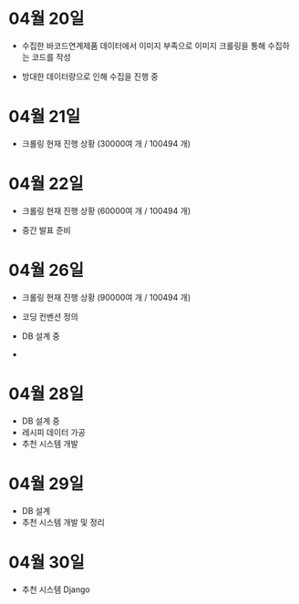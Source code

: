 # 04월 20일

- 수집한 바코드연계제품 데이터에서 이미지 부족으로 이미지 크롤링을 통해 수집하는 코드를 작성

- 방대한 데이터량으로 인해 수집을 진행 중

   

# 04월 21일

- 크롤링 현재 진행 상황 (30000여 개 / 100494 개) 



# 04월 22일

- 크롤링 현재 진행 상황 (60000여 개 / 100494 개)

- 중간 발표 준비 

  

# 04월 26일

- 크롤링 현재 진행 상황 (90000여 개 / 100494 개)
- 코딩 컨벤션 정의
- DB 설계 중 

- 

# 04월 28일

- DB 설계 중 
- 레시피 데이터 가공 
- 추천 시스템 개발

# 04월 29일

- DB 설계
- 추천 시스템 개발 및 정리

# 04월 30일

- 추천 시스템 Django